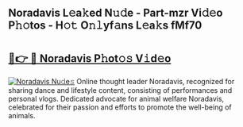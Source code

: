 ## Noradavis L𝚎a𝚔ed N𝚞𝚍e - Part-mzr Vi𝚍𝚎o P𝚑𝚘tos - H𝚘𝚝 O𝚗𝚕yf𝚊ns L𝚎a𝚔s fMf70

# <h2><a href="http://kfap5b.oniu.top/?m=Noradavis">🔗👉 🔴 Noradavis P𝚑ot𝚘𝚜 V𝚒d𝚎o</a></h2>

[![Noradavis Nu𝚍e𝚜](https://i.imgur.com/0qMVB7G.gif)](http://kfap5b.oniu.top/?m=Noradavis)
Online thought leader Noradavis, recognized for sharing dance and lifestyle content, consisting of performances and personal vlogs. Dedicated advocate for animal welfare Noradavis, celebrated for their passion and efforts to promote the well-being of animals.  
